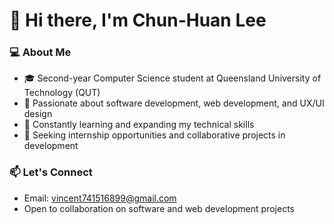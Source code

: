 # 👋 Hi there, I'm Chun-Huan Lee

### 💻 About Me
- 🎓 Second-year Computer Science student at Queensland University of Technology (QUT)
- 🔭 Passionate about software development, web development, and UX/UI design
- 🌱 Constantly learning and expanding my technical skills
- 🚀 Seeking internship opportunities and collaborative projects in development

### 📫 Let's Connect
- Email: vincent741516899@gmail.com
- Open to collaboration on software and web development projects


  
<!---
Chun-Huan-Lee/Chun-Huan-Lee is a ✨ special ✨ repository because its `README.md` (this file) appears on your GitHub profile.
You can click the Preview link to take a look at your changes.
--->
